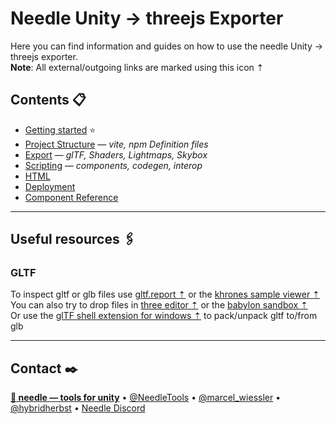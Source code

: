 # Needle Unity → threejs Exporter

Here you can find information and guides on how to use the needle Unity → threejs exporter.  
**Note**: All external/outgoing links are marked using this icon ⇡

## Contents 📋
- [Getting started](./documentation/getting_started.md) ⭐
- [Project Structure](./documentation/project_structure.md) — *vite, npm Definition files*
- [Export](./documentation/export.md) — *glTF, Shaders, Lightmaps, Skybox*
- [Scripting](./documentation/scripting.md) — *components, codegen, interop*
- [HTML](./documentation/html.md)
- [Deployment](./documentation/deployment.md)
- [Component Reference](./documentation/component-reference.md)


--- 
## Useful resources 🖇

### GLTF
To inspect gltf or glb files use [gltf.report ⇡](https://gltf.report/) or the [khrones sample viewer ⇡](https://github.khronos.org/glTF-Sample-Viewer-Release/)   
You can also try to drop files in [three editor ⇡](https://threejs.org/editor/) or the [babylon sandbox ⇡](https://sandbox.babylonjs.com/)  
Or use the [glTF shell extension for windows ⇡](https://github.com/bghgary/glTF-Shell-Extensions) to pack/unpack gltf to/from glb

---
## Contact ✒️
<b>[🌵 needle — tools for unity](https://needle.tools)</b> • 
[@NeedleTools](https://twitter.com/NeedleTools) • 
[@marcel_wiessler](https://twitter.com/marcel_wiessler) • 
[@hybridherbst](https://twitter.com/hybridherbst) • 
[Needle Discord](https://discord.gg/CFZDp4b)
